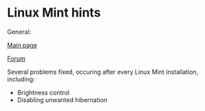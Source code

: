 # Linux Mint hints

General:

[Main page](http://linuxmint.com/)

[Forum](http://forums.linuxmint.com/)

Several problems fixed, occuring after every Linux Mint installation,
including:

- Brightness control
- Disabling unwanted hibernation
